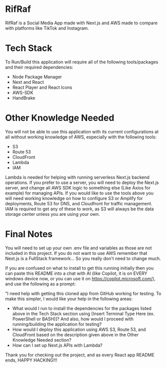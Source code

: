 # RifRaf
RifRaf is a Social Media App made with Next.js and AWS made to compare with platforms like TikTok and Instagram.

# Tech Stack
To Run/Build this application will require all of the following tools/packages and their required dependencies:

* Node Package Manager
* Next and React
* React Player and React Icons
* AWS-SDK
* HandBrake

# Other Knowledge Needed
You will not be able to use this application with its current configurations at all without working knowledge of AWS, especially with the following tools:

* S3
* Route 53
* CloudFront
* Lambda
* IAM

Lambda is needed for helping with running serverless Next.js backend operations. If you prefer to use a server, you will need to deploy the Next.js server, and change all AWS SDK logic to something else (Like Axios for example) for managing APIs. If you would like to use the tools above you will need working knowledge on how to configure S3 or Amplify for deployments, Route 53 for DNS, and Cloudfront for traffic management. IAM is required to get any of these to work, as S3 will always be the data storage center unless you are using your own.

# Final Notes
You will need to set up your own .env file and variables as those are not included in this project. If you do not want to use AWS remember that Next.js is a FullStack framework... So you really don't need to change much.

If you are confused on what to install to get this running initially then you can paste this README into a chat with AI (like Copilot, it is on EVERY windows device now, or you can use it on https://copilot.microsoft.com/), and use the following as a prompt:

"I need help with getting this cloned app from GitHub working for testing. To make this simpler, I would like your help in the following areas:

* What would I run to install the dependencies for the packages listed above in the Tech Stack section using [Insert Terminal Type Here (ex. PowerShell or BASH)]? And also, how would I proceed with running/building the application for testing?
* How would I deploy this application using AWS S3, Route 53, and CloudFront based on the description given above in the Other Knowledge Needed section?
* How can I set up Next.js APIs with Lambda?

Thank you for checking out the project, and as every React app README ends, HAPPY HACKING!!!
